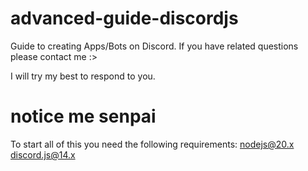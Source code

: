 # advanced-guide-discordjs
Guide to creating Apps/Bots on Discord.
If you have related questions please contact me :>

I will try my best to respond to you.

# notice me senpai
To start all of this you need the following requirements:
nodejs@20.x
discord.js@14.x
